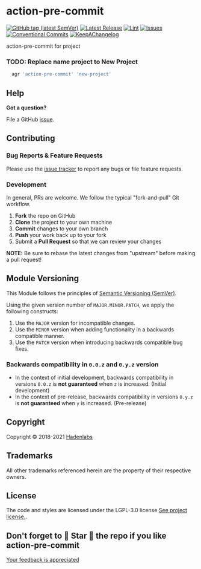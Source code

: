 <!--


  ** DO NOT EDIT THIS FILE
  **
  ** 1) Make all changes to `README.yaml`
  ** 2) Run`make readme` to rebuild this file.
  **
  ** (We maintain HUNDREDS of open source projects. This is how we maintain our sanity.)
  **


  -->

# action-pre-commit

[![GitHub tag (latest SemVer)](https://img.shields.io/github/v/tag/hadenlabs/action-pre-commit?label=latest&sort=semver)](https://github.com/hadenlabs/action-pre-commit/releases) [![Latest Release](https://img.shields.io/github/release/hadenlabs/action-pre-commit)](https://github.com/hadenlabs/action-pre-commit/releases) [![Lint](https://img.shields.io/github/workflow/status/hadenlabs/action-pre-commit/lint-code)](https://github.com/hadenlabs/action-pre-commit/actions) [![Issues](https://img.shields.io/github/issues/hadenlabs/action-pre-commit)](https://github.com/hadenlabs/action-pre-commit/issues) [![Conventional Commits](https://img.shields.io/badge/Conventional%20Commits-1.0.0-yellow)](https://conventionalcommits.org) [![KeepAChangelog](https://img.shields.io/badge/Keep%20A%20Changelog-1.0.0-%23E05735)](https://keepachangelog.com)

action-pre-commit for project

### TODO: Replace name project to New Project

```bash
  agr 'action-pre-commit' 'new-project'
```

## Help

**Got a question?**

File a GitHub [issue](https://github.com/hadenlabs/action-pre-commit/issues).

## Contributing

### Bug Reports & Feature Requests

Please use the [issue tracker](https://github.com/hadenlabs/action-pre-commit/issues) to report any bugs or file feature requests.

### Development

In general, PRs are welcome. We follow the typical "fork-and-pull" Git workflow.

1.  **Fork** the repo on GitHub
2.  **Clone** the project to your own machine
3.  **Commit** changes to your own branch
4.  **Push** your work back up to your fork
5.  Submit a **Pull Request** so that we can review your changes

**NOTE:** Be sure to rebase the latest changes from "upstream" before making a pull request!

## Module Versioning

This Module follows the principles of [Semantic Versioning (SemVer)](https://semver.org/).

Using the given version number of `MAJOR.MINOR.PATCH`, we apply the following constructs:

1. Use the `MAJOR` version for incompatible changes.
1. Use the `MINOR` version when adding functionality in a backwards compatible manner.
1. Use the `PATCH` version when introducing backwards compatible bug fixes.

### Backwards compatibility in `0.0.z` and `0.y.z` version

- In the context of initial development, backwards compatibility in versions `0.0.z` is **not guaranteed** when `z` is increased. (Initial development)
- In the context of pre-release, backwards compatibility in versions `0.y.z` is **not guaranteed** when `y` is increased. (Pre-release)

## Copyright

Copyright © 2018-2021 [Hadenlabs](https://hadenlabs.com)

## Trademarks

All other trademarks referenced herein are the property of their respective owners.

## License

The code and styles are licensed under the LGPL-3.0 license [See project license.](LICENSE).

## Don't forget to 🌟 Star 🌟 the repo if you like action-pre-commit

[Your feedback is appreciated](https://github.com/hadenlabs/action-pre-commit/issues)
